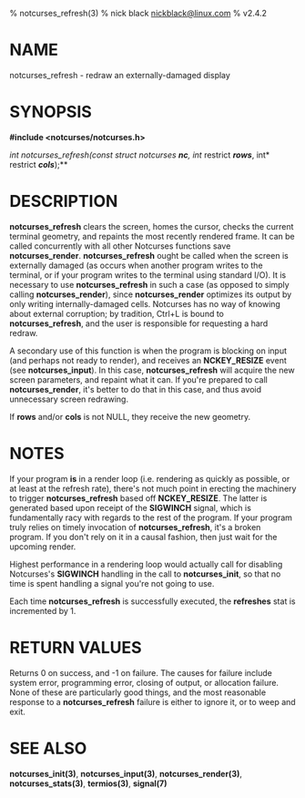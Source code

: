 % notcurses_refresh(3)
% nick black <nickblack@linux.com>
% v2.4.2

# NAME

notcurses_refresh - redraw an externally-damaged display

# SYNOPSIS

**#include <notcurses/notcurses.h>**

**int notcurses_refresh(const struct notcurses* ***nc***, int* restrict ***rows***, int* restrict ***cols***);**

# DESCRIPTION

**notcurses_refresh** clears the screen, homes the cursor, checks the current
terminal geometry, and repaints the most recently rendered frame. It can be
called concurrently with all other Notcurses functions save
**notcurses_render**. **notcurses_refresh** ought be called when the screen is
externally damaged (as occurs when another program writes to the terminal, or
if your program writes to the terminal using standard I/O). It is necessary to
use **notcurses_refresh** in such a case (as opposed to simply calling
**notcurses_render**), since **notcurses_render** optimizes its output by only
writing internally-damaged cells. Notcurses has no way of knowing about
external corruption; by tradition, Ctrl+L is bound to **notcurses_refresh**,
and the user is responsible for requesting a hard redraw.

A secondary use of this function is when the program is blocking on input (and
perhaps not ready to render), and receives an **NCKEY_RESIZE** event (see
**notcurses_input**). In this case, **notcurses_refresh** will acquire the new
screen parameters, and repaint what it can. If you're prepared to call
**notcurses_render**, it's better to do that in this case, and thus avoid
unnecessary screen redrawing.

If **rows** and/or **cols** is not NULL, they receive the new geometry.

# NOTES

If your program **is** in a render loop (i.e. rendering as quickly as
possible, or at least at the refresh rate), there's not much point in
erecting the machinery to trigger **notcurses_refresh** based off
**NCKEY_RESIZE**. The latter is generated based upon receipt of the **SIGWINCH**
signal, which is fundamentally racy with regards to the rest of the program.
If your program truly relies on timely invocation of **notcurses_refresh**,
it's a broken program. If you don't rely on it in a causal fashion, then just
wait for the upcoming render.

Highest performance in a rendering loop would actually call for disabling
Notcurses's **SIGWINCH** handling in the call to **notcurses_init**, so that no
time is spent handling a signal you're not going to use.

Each time **notcurses_refresh** is successfully executed, the **refreshes**
stat is incremented by 1.

# RETURN VALUES

Returns 0 on success, and -1 on failure. The causes for failure include system
error, programming error, closing of output, or allocation failure. None
of these are particularly good things, and the most reasonable response to a
**notcurses_refresh** failure is either to ignore it, or to weep and exit.

# SEE ALSO

**notcurses_init(3)**,
**notcurses_input(3)**,
**notcurses_render(3)**,
**notcurses_stats(3)**,
**termios(3)**,
**signal(7)**
